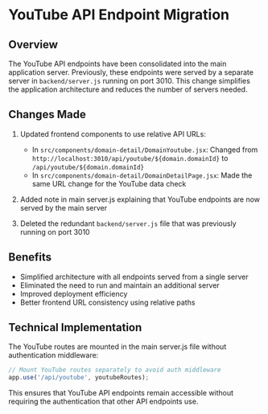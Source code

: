 # YouTube API Endpoint Migration

## Overview
The YouTube API endpoints have been consolidated into the main application server. Previously, these endpoints were served by a separate server in `backend/server.js` running on port 3010. This change simplifies the application architecture and reduces the number of servers needed.

## Changes Made

1. Updated frontend components to use relative API URLs:
   - In `src/components/domain-detail/DomainYoutube.jsx`: Changed from `http://localhost:3010/api/youtube/${domain.domainId}` to `/api/youtube/${domain.domainId}`
   - In `src/components/domain-detail/DomainDetailPage.jsx`: Made the same URL change for the YouTube data check

2. Added note in main server.js explaining that YouTube endpoints are now served by the main server

3. Deleted the redundant `backend/server.js` file that was previously running on port 3010

## Benefits

- Simplified architecture with all endpoints served from a single server
- Eliminated the need to run and maintain an additional server
- Improved deployment efficiency
- Better frontend URL consistency using relative paths

## Technical Implementation

The YouTube routes are mounted in the main server.js file without authentication middleware:

```javascript
// Mount YouTube routes separately to avoid auth middleware
app.use('/api/youtube', youtubeRoutes);
```

This ensures that YouTube API endpoints remain accessible without requiring the authentication that other API endpoints use. 